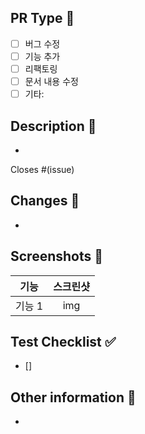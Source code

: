 ## PR Type 🚀

- [ ] 버그 수정
- [ ] 기능 추가
- [ ] 리팩토링
- [ ] 문서 내용 수정
- [ ] 기타:

## Description 📝

<!--
  [예시]
  - **Motivation:** input에 내용 입력 시 추가할 Todo 내용을 추천해 주었으면 좋겠다는 유저의 피드백을 받았습니다.
  - 추천 내용 검색 결과는 최대 10개만 표시하기로 하였습니다. 자세한 내용은 아래 이슈 링크를 참고해 주세요.
-->

-

Closes #(issue)

## Changes 🤖

<!--
  [예시]
  - 추천 투두 내용을 받아오는 API를 추가하였습니다.
  - `SuggestionContext`를 추가하여 관심사 분리 및 Props Drilling을 해결하고자 했습니다.
  - 드롭다운 관련 컴포넌트 및 스타일링을 추가했습니다.
-->

-

## Screenshots 📸

| 기능   | 스크린샷 |
| ------ | :------: |
| 기능 1 |   img    |

## Test Checklist ✅

<!--
  [예시]
  - [x] 검색어 입력 시 API 호출 여부 확인하였습니다.
-->

- []

## Other information 💬

<!--
  리뷰어가 참고했으면 하는 사항이나 코드 작성 시 참고했던 레퍼런스 등을 작성해 주세요.
  [예시]
  - destructuring을 사용하여 `delete obj[key]`와 같은 동작을 원했으나, [no-unused-vars](https://eslint.org/docs/latest/rules/no-unused-vars) lint 에러가 발생하였습니다. `.eslintrc` 수정하여 prefix로 `_`(underscore)를 가질 시에는 무시되도록 설정하였습니다.
  - Context API 적용할 때 참고했던 글입니다.
    https://react.dev/reference/react/createContext
-->

-
